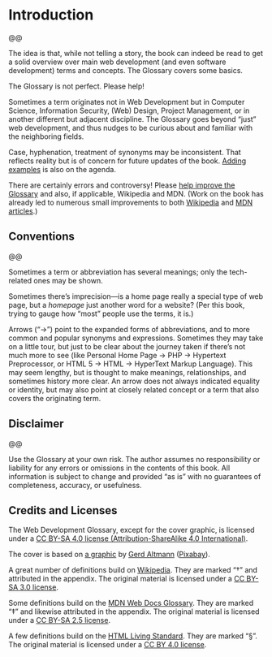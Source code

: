 # Introduction

@@

The idea is that, while not telling a story, the book can indeed be read to get a solid overview over main web development (and even software development) terms and concepts. The Glossary covers some basics.

The Glossary is not perfect. Please help!

Sometimes a term originates not in Web Development but in Computer Science, Information Security, (Web) Design, Project Management, or in another different but adjacent discipline. The Glossary goes beyond “just” web development, and thus nudges to be curious about and familiar with the neighboring fields.

Case, hyphenation, treatment of synonyms may be inconsistent. That reflects reality but is of concern for future updates of the book. [Adding examples](https://github.com/j9t/web-development-glossary-forum/issues/1) is also on the agenda.

There are certainly errors and controversy! Please [help improve the Glossary](https://github.com/j9t/web-development-glossary-forum/issues/new) and also, if applicable, Wikipedia and MDN. (Work on the book has already led to numerous small improvements to both [Wikipedia](https://en.wikipedia.org/wiki/Special:Contributions/Jens_Meiert) and [MDN articles](https://wiki.developer.mozilla.org/en-US/dashboards/revisions?user=j9t).)

## Conventions

@@

Sometimes a term or abbreviation has several meanings; only the tech-related ones may be shown.

Sometimes there’s imprecision—is a home page really a special type of web page, but a _homepage_ just another word for a website? (Per this book, trying to gauge how “most” people use the terms, it is.)

Arrows (“→”) point to the expanded forms of abbreviations, and to more common and popular synonyms and expressions. Sometimes they may take on a little tour, but just to be clear about the journey taken if there’s not much more to see (like Personal Home Page → PHP → Hypertext Preprocessor, or HTML&nbsp;5 → HTML → HyperText Markup Language). This may seem lengthy, but is thought to make meanings, relationships, and sometimes history more clear. An arrow does not always indicated equality or identity, but may also point at closely related concept or a term that also covers the originating term.

## Disclaimer

@@

Use the Glossary at your own risk. The author assumes no responsibility or liability for any errors or omissions in the contents of this book. All information is subject to change and provided “as is” with no guarantees of completeness, accuracy, or usefulness.

## Credits and Licenses

The Web Development Glossary, except for the cover graphic, is licensed under a [CC BY-SA 4.0 license (Attribution-ShareAlike 4.0 International)](https://creativecommons.org/licenses/by-sa/4.0/).

The cover is based on [a graphic](https://pixabay.com/illustrations/grid-web-millimeter-paper-lined-4728500/) by [Gerd Altmann](https://pixabay.com/users/geralt-9301/) ([Pixabay](https://pixabay.com/)).

A great number of definitions build on [Wikipedia](https://en.wikipedia.org/wiki/Main_Page). They are marked “†” and attributed in the appendix. The original material is licensed under a [CC BY-SA 3.0 license](https://creativecommons.org/licenses/by-sa/3.0/).

Some definitions build on the [MDN Web Docs Glossary](https://developer.mozilla.org/en-US/docs/Glossary). They are marked “‡” and likewise attributed in the appendix. The original material is licensed under a [CC BY-SA 2.5 license](https://creativecommons.org/licenses/by-sa/2.5/).

A few definitions build on the [HTML Living Standard](https://html.spec.whatwg.org/). They are marked “§”. The original material is licensed under a [CC BY 4.0 license](https://creativecommons.org/licenses/by/4.0/).